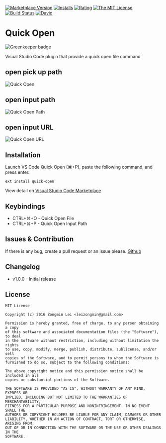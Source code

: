 [![Marketplace Version](http://vsmarketplacebadge.apphb.com/version/leizongmin.quick-open.svg)](https://marketplace.visualstudio.com/items?itemName=leizongmin.quick-open)
[![Installs](http://vsmarketplacebadge.apphb.com/installs/leizongmin.quick-open.svg)](https://marketplace.visualstudio.com/items?itemName=leizongmin.quick-open)
[![Rating](http://vsmarketplacebadge.apphb.com/rating/leizongmin.quick-open.svg)](https://marketplace.visualstudio.com/items?itemName=leizongmin.quick-open)
[![The MIT License](https://img.shields.io/badge/license-MIT-orange.svg?style=flat-square)](http://opensource.org/licenses/MIT)
[![Build Status](https://img.shields.io/travis/leizongmin/vscode-quick-open.svg)](https://travis-ci.org/leizongmin/vscode-quick-open)
[![David](https://img.shields.io/david/leizongmin/vscode-quick-open.svg?style=flat-square)](https://david-dm.org/leizongmin/vscode-quick-open)

# Quick Open

[![Greenkeeper badge](https://badges.greenkeeper.io/leizongmin/vscode-quick-open.svg)](https://greenkeeper.io/)

Visual Studio Code plugin that provide a quick open file command

## open pick up path

![Quick Open](https://github.com/leizongmin/vscode-quick-open/raw/master/images/quick_open.gif)

## open input path

![Quick Open Path](https://github.com/leizongmin/vscode-quick-open/raw/master/images/open_path.gif)

## open input URL

![Quick Open URL](https://github.com/leizongmin/vscode-quick-open/raw/master/images/open_url.gif)


## Installation

Launch VS Code Quick Open (⌘+P), paste the following command, and press enter.

```
ext install quick-open
```

View detail on [Visual Studio Code Marketplace](https://marketplace.visualstudio.com/items?itemName=leizongmin.quick-open)


## Keybindings

+ CTRL+⌘+O - Quick Open File
+ CTRL+⌘+P - Quick Open Input Path


## Issues & Contribution

If there is any bug, create a pull request or an issue please.
[Github](https://github.com/leizongmin/vscode-quick-open)


## Changelog

+ v1.0.0 - Initial release

## License

```
MIT License

Copyright (c) 2016 Zongmin Lei <leizongmin@gmail.com>

Permission is hereby granted, free of charge, to any person obtaining a copy
of this software and associated documentation files (the "Software"), to deal
in the Software without restriction, including without limitation the rights
to use, copy, modify, merge, publish, distribute, sublicense, and/or sell
copies of the Software, and to permit persons to whom the Software is
furnished to do so, subject to the following conditions:

The above copyright notice and this permission notice shall be included in all
copies or substantial portions of the Software.

THE SOFTWARE IS PROVIDED "AS IS", WITHOUT WARRANTY OF ANY KIND, EXPRESS OR
IMPLIED, INCLUDING BUT NOT LIMITED TO THE WARRANTIES OF MERCHANTABILITY,
FITNESS FOR A PARTICULAR PURPOSE AND NONINFRINGEMENT. IN NO EVENT SHALL THE
AUTHORS OR COPYRIGHT HOLDERS BE LIABLE FOR ANY CLAIM, DAMAGES OR OTHER
LIABILITY, WHETHER IN AN ACTION OF CONTRACT, TORT OR OTHERWISE, ARISING FROM,
OUT OF OR IN CONNECTION WITH THE SOFTWARE OR THE USE OR OTHER DEALINGS IN THE
SOFTWARE.
```
